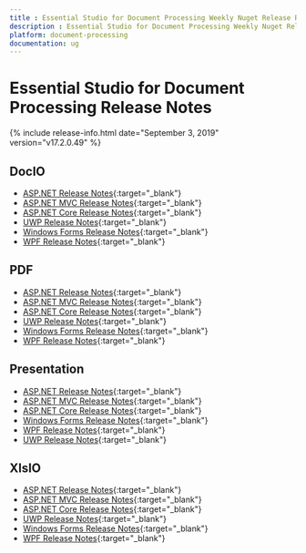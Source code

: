```yaml
---
title : Essential Studio for Document Processing Weekly Nuget Release Release Notes  
description : Essential Studio for Document Processing Weekly Nuget Release Release Notes  
platform: document-processing
documentation: ug
---
```


# Essential Studio for Document Processing  Release Notes  

{% include release-info.html date="September 3, 2019" version="v17.2.0.49" %} 

## DocIO

* [ASP.NET Release Notes](/aspnet/release-notes/v17.2.0.49#docio){:target="_blank"}
* [ASP.NET MVC Release Notes](/aspnetmvc/release-notes/v17.2.0.49#docio){:target="_blank"}
* [ASP.NET Core Release Notes](/aspnet-core/release-notes/v17.2.0.49#docio){:target="_blank"}
* [UWP Release Notes](/uwp/release-notes/v17.2.0.49#docio){:target="_blank"}
* [Windows Forms Release Notes](/windowsforms/release-notes/v17.2.0.49#docio){:target="_blank"}
* [WPF Release Notes](/wpf/release-notes/v17.2.0.49#docio){:target="_blank"}


## PDF

* [ASP.NET Release Notes](/aspnet/release-notes/v17.2.0.49#pdf){:target="_blank"}
* [ASP.NET MVC Release Notes](/aspnetmvc/release-notes/v17.2.0.49#pdf){:target="_blank"}
* [ASP.NET Core Release Notes](/aspnet-core/release-notes/v17.2.0.49#pdf){:target="_blank"}
* [UWP Release Notes](/uwp/release-notes/v17.2.0.49#pdf){:target="_blank"}
* [Windows Forms Release Notes](/windowsforms/release-notes/v17.2.0.49#pdf){:target="_blank"}
* [WPF Release Notes](/wpf/release-notes/v17.2.0.49#pdf){:target="_blank"}


## Presentation

* [ASP.NET Release Notes](/aspnet/release-notes/v17.2.0.49#presentation){:target="_blank"}
* [ASP.NET MVC Release Notes](/aspnetmvc/release-notes/v17.2.0.49#presentation){:target="_blank"}
* [ASP.NET Core Release Notes](/aspnet-core/release-notes/v17.2.0.49#presentation){:target="_blank"}
* [Windows Forms Release Notes](/windowsforms/release-notes/v17.2.0.49#presentation){:target="_blank"}
* [WPF Release Notes](/wpf/release-notes/v17.2.0.49#presentation){:target="_blank"}
* [UWP Release Notes](/uwp/release-notes/v17.2.0.49#presentation){:target="_blank"}


## XlsIO

* [ASP.NET Release Notes](/aspnet/release-notes/v17.2.0.49#xlsio){:target="_blank"}
* [ASP.NET MVC Release Notes](/aspnetmvc/release-notes/v17.2.0.49#xlsio){:target="_blank"}
* [ASP.NET Core Release Notes](/aspnet-core/release-notes/v17.2.0.49#xlsio){:target="_blank"}
* [UWP Release Notes](/uwp/release-notes/v17.2.0.49#xlsio){:target="_blank"}
* [Windows Forms Release Notes](/windowsforms/release-notes/v17.2.0.49#xlsio){:target="_blank"}
* [WPF Release Notes](/wpf/release-notes/v17.2.0.49#xlsio){:target="_blank"}